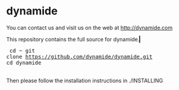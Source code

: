 dynamide
========
You can contact us and visit us on the web at <a href="http://dynamide.com">http://dynamide.com</a>

This repository contains the full source for dynamide. 
 <span style="border: 1px solid black; indent: 10px;"><pre>
    cd ~
    git clone https://github.com/dynamide/dynamide.git
    cd dynamide
 </pre></span>   
Then please follow the installation instructions in ./INSTALLING 


